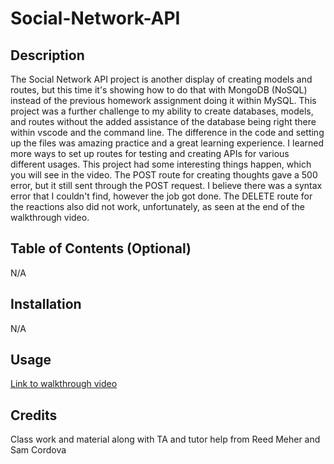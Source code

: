 # Social-Network-API

## Description

The Social Network API project is another display of creating models and routes, but this time it's showing how to do that with MongoDB (NoSQL) instead of the previous homework assignment doing it within MySQL. 
This project was a further challenge to my ability to create databases, models, and routes without the added assistance of the database being right there within vscode and the command line. 
The difference in the code and setting up the files was amazing practice and a great learning experience. 
I learned more ways to set up routes for testing and creating APIs for various different usages. This project had some interesting things happen, which you will see in the video.
The POST route for creating thoughts gave a 500 error, but it still sent through the POST request. I believe there was a syntax error that I couldn't find, however the job got done. 
The DELETE route for the reactions also did not work, unfortunately, as seen at the end of the walkthrough video.

## Table of Contents (Optional)

N/A

## Installation

N/A

## Usage

[Link to walkthrough video](https://drive.google.com/file/d/1fIS7bh_jmyGhSfnADEl5JxpNyFB9_7RC/view?usp=sharing)

## Credits

Class work and material along with TA and tutor help from Reed Meher and Sam Cordova
